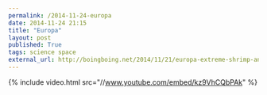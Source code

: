 ```yaml
---
permalink: /2014-11-24-europa
date: 2014-11-24 21:15
title: "Europa"
layout: post
published: True
tags: science space
external_url: http://boingboing.net/2014/11/21/europa-extreme-shrimp-and-th.html#more-347789
---
```


{% include video.html src="//www.youtube.com/embed/kz9VhCQbPAk" %}
